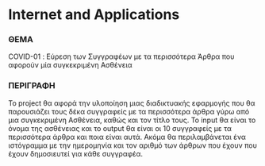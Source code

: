 # Internet and Applications 


### ΘΕΜΑ
COVID-01 : Εύρεση των Συγγραφέων με τα περισσότερα Άρθρα που αφορούν μία συγκεκριμένη Ασθένεια

### ΠΕΡΙΓΡΑΦΗ 
To project θα αφορά την υλοποίηση μιας διαδικτυακής εφαρμογής που θα παρουσιάζει τους δέκα συγγραφείς με τα περισσότερα άρθρα γύρω από μια συγκεκριμένη Ασθένεια, καθώς και τον τίτλο τους. To input θα είναι το όνομα της ασθένειας και το output θα είναι οι 10 συγγραφείς με τα περισσότερα άρθρα και ποια είναι αυτά. Ακόμα θα περιλαμβάνεται ένα ιστόγραμμα με την ημερομηνία και τον αριθμό των άρθρων που έχουν που έχουν δημοσιευτεί για κάθε συγγραφέα. 


